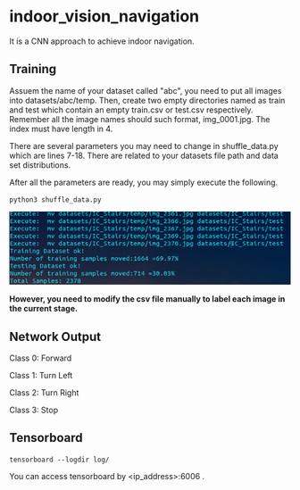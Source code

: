 # indoor_vision_navigation
It is a CNN approach to achieve indoor navigation.

## Training
Assuem the name of your dataset called "abc", you need to put all images into datasets/abc/temp. Then, create two empty directories named as train and test which contain an empty train.csv or test.csv respectively. Remember all the image names should such format, img_0001.jpg. The index must have length in 4.

There are several parameters you may need to change in shuffle_data.py which are lines 7-18. There are related to your datasets file path and data set distributions.

After all the parameters are ready, you may simply execute the following.

```
python3 shuffle_data.py
```

![image](https://github.com/vincent51689453/indoor_vision_navigation/blob/main/git_image/data_shuffle.png)

**However, you need to modify the csv file manually to label each image in the current stage.**

## Network Output

Class 0: Forward

Class 1: Turn Left

Class 2: Turn Right

Class 3: Stop


## Tensorboard
```
tensorboard --logdir log/
```
You can access tensorboard by \<ip_address\>:6006 .